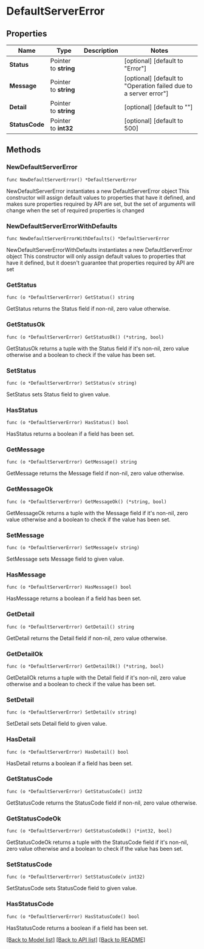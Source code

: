 # DefaultServerError

## Properties

Name | Type | Description | Notes
------------ | ------------- | ------------- | -------------
**Status** | Pointer to **string** |  | [optional] [default to "Error"]
**Message** | Pointer to **string** |  | [optional] [default to "Operation failed due to a server error"]
**Detail** | Pointer to **string** |  | [optional] [default to ""]
**StatusCode** | Pointer to **int32** |  | [optional] [default to 500]

## Methods

### NewDefaultServerError

`func NewDefaultServerError() *DefaultServerError`

NewDefaultServerError instantiates a new DefaultServerError object
This constructor will assign default values to properties that have it defined,
and makes sure properties required by API are set, but the set of arguments
will change when the set of required properties is changed

### NewDefaultServerErrorWithDefaults

`func NewDefaultServerErrorWithDefaults() *DefaultServerError`

NewDefaultServerErrorWithDefaults instantiates a new DefaultServerError object
This constructor will only assign default values to properties that have it defined,
but it doesn't guarantee that properties required by API are set

### GetStatus

`func (o *DefaultServerError) GetStatus() string`

GetStatus returns the Status field if non-nil, zero value otherwise.

### GetStatusOk

`func (o *DefaultServerError) GetStatusOk() (*string, bool)`

GetStatusOk returns a tuple with the Status field if it's non-nil, zero value otherwise
and a boolean to check if the value has been set.

### SetStatus

`func (o *DefaultServerError) SetStatus(v string)`

SetStatus sets Status field to given value.

### HasStatus

`func (o *DefaultServerError) HasStatus() bool`

HasStatus returns a boolean if a field has been set.

### GetMessage

`func (o *DefaultServerError) GetMessage() string`

GetMessage returns the Message field if non-nil, zero value otherwise.

### GetMessageOk

`func (o *DefaultServerError) GetMessageOk() (*string, bool)`

GetMessageOk returns a tuple with the Message field if it's non-nil, zero value otherwise
and a boolean to check if the value has been set.

### SetMessage

`func (o *DefaultServerError) SetMessage(v string)`

SetMessage sets Message field to given value.

### HasMessage

`func (o *DefaultServerError) HasMessage() bool`

HasMessage returns a boolean if a field has been set.

### GetDetail

`func (o *DefaultServerError) GetDetail() string`

GetDetail returns the Detail field if non-nil, zero value otherwise.

### GetDetailOk

`func (o *DefaultServerError) GetDetailOk() (*string, bool)`

GetDetailOk returns a tuple with the Detail field if it's non-nil, zero value otherwise
and a boolean to check if the value has been set.

### SetDetail

`func (o *DefaultServerError) SetDetail(v string)`

SetDetail sets Detail field to given value.

### HasDetail

`func (o *DefaultServerError) HasDetail() bool`

HasDetail returns a boolean if a field has been set.

### GetStatusCode

`func (o *DefaultServerError) GetStatusCode() int32`

GetStatusCode returns the StatusCode field if non-nil, zero value otherwise.

### GetStatusCodeOk

`func (o *DefaultServerError) GetStatusCodeOk() (*int32, bool)`

GetStatusCodeOk returns a tuple with the StatusCode field if it's non-nil, zero value otherwise
and a boolean to check if the value has been set.

### SetStatusCode

`func (o *DefaultServerError) SetStatusCode(v int32)`

SetStatusCode sets StatusCode field to given value.

### HasStatusCode

`func (o *DefaultServerError) HasStatusCode() bool`

HasStatusCode returns a boolean if a field has been set.


[[Back to Model list]](../README.md#documentation-for-models) [[Back to API list]](../README.md#documentation-for-api-endpoints) [[Back to README]](../README.md)


